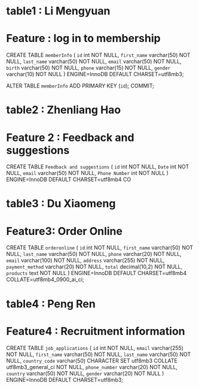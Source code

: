 # table1 : Li Mengyuan
# Feature : log in to membership
CREATE TABLE `memberInfo` (
  `id` int NOT NULL,
  `first_name` varchar(50) NOT NULL,
  `last_name` varchar(50) NOT NULL,
  `email` varchar(50) NOT NULL,
  `birth` varchar(50) NOT NULL,
  `phone` varchar(15) NOT NULL,
  `gender` varchar(10) NOT NULL
) ENGINE=InnoDB DEFAULT CHARSET=utf8mb3;

ALTER TABLE `memberInfo`
  ADD PRIMARY KEY (`id`);
COMMIT;







# table2 : Zhenliang Hao
# Feature 2 : Feedback and suggestions
CREATE TABLE `Feedback and suggestions` (
  `id` int NOT NULL,
  `Date` int NOT NULL,
  `email` varchar(50) NOT NULL,
  `Phone Number` int NOT NULL
) ENGINE=InnoDB DEFAULT CHARSET=utf8mb4 CO




# table3 : Du Xiaomeng
# Feature3: Order Online
CREATE TABLE `orderonline` (
  `id` int NOT NULL,
  `first_name` varchar(50) NOT NULL,
  `last_name` varchar(50) NOT NULL,
  `phone` varchar(20) NOT NULL,
  `email` varchar(100) NOT NULL,
  `address` varchar(255) NOT NULL,
  `payment_method` varchar(20) NOT NULL,
  `total` decimal(10,2) NOT NULL,
  `products` text NOT NULL
) ENGINE=InnoDB DEFAULT CHARSET=utf8mb4 COLLATE=utf8mb4_0900_ai_ci;





# table4 : Peng Ren
# Feature4 : Recruitment information

CREATE TABLE `job_applications` (
  `id` int NOT NULL,
  `email` varchar(255) NOT NULL,
  `first_name` varchar(50) NOT NULL,
  `last_name` varchar(50) NOT NULL,
  `country_code` varchar(50) CHARACTER SET utf8mb3 COLLATE utf8mb3_general_ci NOT NULL,
  `phone_number` varchar(20) NOT NULL,
  `country` varchar(50) NOT NULL,
  `gender` varchar(20) NOT NULL
) ENGINE=InnoDB DEFAULT CHARSET=utf8mb3;

